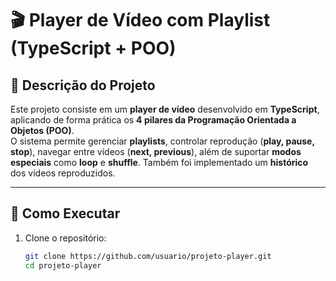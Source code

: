 # 🎬 Player de Vídeo com Playlist (TypeScript + POO)

## 📌 Descrição do Projeto
Este projeto consiste em um **player de vídeo** desenvolvido em **TypeScript**, aplicando de forma prática os **4 pilares da Programação Orientada a Objetos (POO)**.  
O sistema permite gerenciar **playlists**, controlar reprodução (**play, pause, stop**), navegar entre vídeos (**next, previous**), além de suportar **modos especiais** como **loop** e **shuffle**. Também foi implementado um **histórico** dos vídeos reproduzidos.

---

## 🚀 Como Executar
1. Clone o repositório:
   ```bash
   git clone https://github.com/usuario/projeto-player.git
   cd projeto-player
